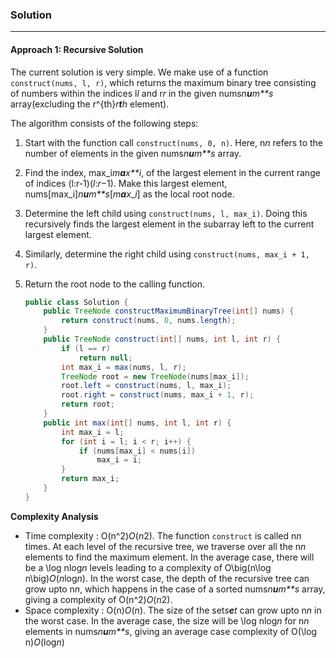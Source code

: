 ### Solution

---

#### Approach 1: Recursive Solution

The current solution is very simple. We make use of a function `construct(nums, l, r)`, which returns the maximum binary tree consisting of numbers within the indices l*l* and r*r* in the given nums*n**u**m**s* array(excluding the r^{th}*r**t**h* element).

The algorithm consists of the following steps:

1. Start with the function call `construct(nums, 0, n)`. Here, n*n* refers to the number of elements in the given nums*n**u**m**s* array.

2. Find the index, max_i*m**a**x**i*, of the largest element in the current range of indices (l:r-1)(*l*:*r*−1). Make this largest element, nums[max\_i]*n**u**m**s*[*m**a**x*_*i*] as the local root node.

3. Determine the left child using `construct(nums, l, max_i)`. Doing this recursively finds the largest element in the subarray left to the current largest element.

4. Similarly, determine the right child using `construct(nums, max_i + 1, r)`.

5. Return the root node to the calling function.

   ```java
   public class Solution {
       public TreeNode constructMaximumBinaryTree(int[] nums) {
           return construct(nums, 0, nums.length);
       }
       public TreeNode construct(int[] nums, int l, int r) {
           if (l == r)
               return null;
           int max_i = max(nums, l, r);
           TreeNode root = new TreeNode(nums[max_i]);
           root.left = construct(nums, l, max_i);
           root.right = construct(nums, max_i + 1, r);
           return root;
       }
       public int max(int[] nums, int l, int r) {
           int max_i = l;
           for (int i = l; i < r; i++) {
               if (nums[max_i] < nums[i])
                   max_i = i;
           }
           return max_i;
       }
   }
   ```

   

**Complexity Analysis**

- Time complexity : O(n^2)*O*(*n*2). The function `construct` is called n*n* times. At each level of the recursive tree, we traverse over all the n*n* elements to find the maximum element. In the average case, there will be a \log nlog*n* levels leading to a complexity of O\big(n\log n\big)*O*(*n*log*n*). In the worst case, the depth of the recursive tree can grow upto n*n*, which happens in the case of a sorted nums*n**u**m**s* array, giving a complexity of O(n^2)*O*(*n*2).
- Space complexity : O(n)*O*(*n*). The size of the set*s**e**t* can grow upto n*n* in the worst case. In the average case, the size will be \log nlog*n* for n*n* elements in nums*n**u**m**s*, giving an average case complexity of O(\log n)*O*(log*n*)